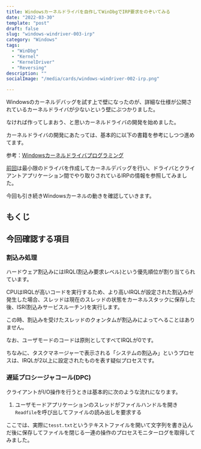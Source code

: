 ```yaml
---
title: Windowsカーネルドライバを自作してWinDbgでIRP要求をのぞいてみる
date: "2022-03-30"
template: "post"
draft: false
slug: "windows-windriver-003-irp"
category: "Windows"
tags:
  - "WinDbg"
  - "Kernel"
  - "KernelDriver"
  - "Reversing"
description: ""
socialImage: "/media/cards/windows-windriver-002-irp.png"

---
```


Windowsのカーネルデバッグを試す上で壁になったのが、詳細な仕様が公開されているカーネルドライバが少ないという壁にぶつかりました。

なければ作ってしまおう、と思いカーネルドライバの開発を始めました。

カーネルドライバの開発にあたっては、基本的に以下の書籍を参考にしつつ進めてます。

参考：[Windowsカーネルドライバプログラミング](https://amzn.to/3H3WMoe)

[前回](/windows-windriver-002-irp)は最小限のドライバを作成してカーネルデバッグを行い、ドライバとクライアントアプリケーション間でやり取りされているIRPの情報を参照してみました。

今回も引き続きWindowsカーネルの動きを確認していきます。

<!-- omit in toc -->

## もくじ



## 今回確認する項目

### 割込み処理

ハードウェア割込みにはIRQL(割込み要求レベル)という優先順位が割り当てられています。

CPUはIRQLが高いコードを実行するため、より高いIRQLが設定された割込みが発生した場合、スレッドは現在のスレッドの状態をカーネルスタックに保存した後、ISR(割込みサービスルーチン)を実行します。

この時、割込みを受けたスレッドのクォンタムが割込みによってへることはありません。

なお、ユーザモードのコードは原則としてすべてIRQLが0です。

ちなみに、タスクマネージャーで表示される「システムの割込み」というプロセスは、IRQLが2以上に設定されたものを表す疑似プロセスです。

### 遅延プロシージャコール(DPC)

クライアントがI/O操作を行うときは基本的に次のような流れになります。

1. ユーザモードアプリケーションのスレッドがファイルハンドルを開き`Readfile`を呼び出してファイルの読み出しを要求する



ここでは、実際に`tesst.txt`というテキストファイルを開いて文字列を書き込んだ後に保存してファイルを閉じる一連の操作のプロセスモニターログを取得してみました。











































